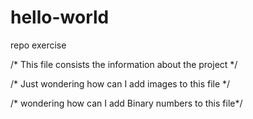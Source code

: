 # hello-world
repo exercise

/* This file consists the information about the project */


/* Just wondering how can I add images to this file */

/* wondering how can I add Binary numbers to this file*/
